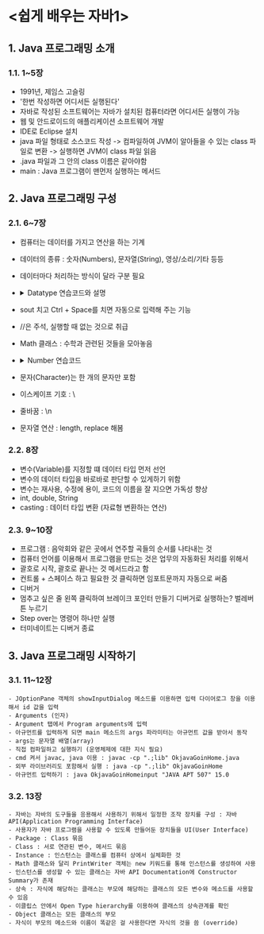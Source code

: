 # <쉽게 배우는 자바1>
## 1. Java 프로그래밍 소개

### 1.1. 1~5장
  - 1991년, 제임스 고슬링
  - '한번 작성하면 어디서든 실행된다'
  - 자바로 작성된 소프트웨어는 자바가 설치된 컴퓨터라면 어디서든 실행이 가능
  - 웹 및 안드로이드의 애플리케이션 소프트웨어 개발
  - IDE로 Eclipse 설치
  - java 파일 형태로 소스코드 작성 -> 컴파일하여 JVM이 알아들을 수 있는 class 파일로 변환 -> 실행하면 JVM이 class 파일 읽음
  - .java 파일과 그 안의 class 이름은 같아야함
  - main : Java 프로그램이 맨먼저 실행하는 메서드
   
## 2. Java 프로그래밍 구성

### 2.1. 6~7장
  - 컴퓨터는 데이터를 가지고 연산을 하는 기계
  - 데이터의 종류 : 숫자(Numbers), 문자열(String), 영상/소리/기타 등등
  - 데이터마다 처리하는 방식이 달라 구분 필요
  - <details>
    <summary>Datatype 연습코드와 설명</summary>
    
    ```java
    public class Datatype{
	public static void main(String[] args) {
		System.out.println(6); // Number
		System.out.println("six"); // String
		
		System.out.println("6"); // String 6
		
		System.out.println(6+6); // 12
		System.out.println("6"+"6"); // 66
		
		System.out.println(6*6);
		//System.out.println("6"*"6"); 12번째줄 에러남
		
		System.out.println("1111".length());
		//System.out.println(1111.length()); 
    	}
        }
     ```
     
     숫자와 문자 데이터 타입과 연산

          숫자

          자바에서 숫자는 다른 기호와 함께 입력하지 않고 그대로 입력합니다.
          + 연산자는 덧셈의 연산을 수행합니다.
 

          문자
        
          자바에서 문자열은 쌍따옴표("") 안에 적습니다.
          + 연산자는 결합의 연산을 수행합니다.
          문자열 간에는 * 연산자를 사용할 수 없습니다.
          length 연산은 문자열의 길이를 반환합니다  
     </details>
   - sout 치고 Ctrl + Space를 치면 자동으로 입력해 주는 기능
   - //은 주석, 실행할 때 없는 것으로 취급
   - Math 클래스 : 수학과 관련된 것들을 모아놓음
   - <details>
     <summary>Number 연습코드</summary>
    
     ```java
    
      public class Number {

	    public static void main(String[] args) {
		// Operator 연산자
		System.out.println(6 + 2);
		System.out.println(6-2);
		System.out.println(6*2);
		System.out.println(6/2);
		
		System.out.println(Math.PI);
		System.out.println(Math.floor(Math.PI));
		System.out.println(Math.ceil(Math.PI));

	    }

        }
      ```
    
      </details>
   - 문자(Character)는 한 개의 문자만 포함
   - 이스케이프 기호 : \
   - 줄바꿈 : \n
   - 문자열 연산 : length, replace 해봄
   
### 2.2. 8장
   - 변수(Variable)를 지정할 떄 데이터 타입 먼저 선언
   - 변수의 데이터 타입을 바로바로 판단할 수 있게하기 위함
   - 변수는 재사용, 수정에 용이, 코드의 이름을 잘 지으면 가독성 향상
   - int, double, String
   - casting : 데이터 타입 변환 (자료형 변환하는 연산)
   
### 2.3. 9~10장
   - 프로그램 : 음악회와 같은 곳에서 연주할 곡들의 순서를 나타내는 것
   - 컴퓨터 언어를 이용해서 프로그램을 만드는 것은 업무의 자동화된 처리를 위해서
   - 괄호로 시작, 괄호로 끝나는 것 메서드라고 함
   - 컨트롤 + 스페이스 하고 필요한 것 클릭하면 임포트문까지 자동으로 써줌
   - 디버거
   - 멈추고 싶은 줄 왼쪽 클릭하여 브레이크 포인터 만들기 디버거로 실행하는? 벌레버튼 누르기
   - Step over는 명령어 하나만 실행
   - 터미네이트는 디버거 종료
   
## 3. Java 프로그래밍 시작하기

### 3.1. 11~12장

    - JOptionPane 객체의 showInputDialog 메소드를 이용하면 입력 다이어로그 창을 이용해서 id 값을 입력
    - Arguments (인자)
    - Argument 탭에서 Program arguments에 입력
    - 아규먼트를 입력하게 되면 main 메소드의 args 파라미터는 아규먼트 값을 받아서 동작
    - args는 문자열 배열(array)
    - 직접 컴파일하고 실행하기 (운영체제에 대한 지식 필요)
    - cmd 켜서 javac, java 이용 : javac -cp ".;lib" OkjavaGoinHome.java
    - 외부 라이브러리도 포함해서 실행 : java -cp ".;lib" OkjavaGoinHome
    - 아규먼트 입력하기 : java OkjavaGoinHomeinput "JAVA APT 507" 15.0
    
### 3.2. 13장
   
    - 자바는 자바의 도구들을 응용해서 사용하기 위해서 일정한 조작 장치를 구성 : 자바 API(Application Programming Interface)
    - 사용자가 자바 프로그램을 사용할 수 있도록 만들어둔 장치들을 UI(User Interface)
    - Package : Class 묶음
    - Class : 서로 연관된 변수, 메서드 묶음
    - Instance : 인스턴스는 클래스를 컴퓨터 상에서 실체화한 것
    - Math 클래스와 달리 PrintWriter 객체는 new 키워드를 통해 인스턴스를 생성하여 사용
    - 인스턴스를 생성할 수 있는 클래스는 자바 API Documentation에 Constructor Summary가 존재
    - 상속 : 자식에 해당하는 클래스는 부모에 해당하는 클래스의 모든 변수와 메소드를 사용할 수 있음
    - 이클립스 안에서 Open Type hierarchy를 이용하여 클래스의 상속관계를 확인
    - Object 클래스는 모든 클래스의 부모
    - 자식이 부모의 메소드와 이름이 똑같은 걸 사용한다면 자식의 것을 씀 (override)
